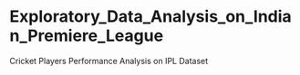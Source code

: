 # Exploratory_Data_Analysis_on_Indian_Premiere_League
Cricket Players Performance Analysis on IPL Dataset
